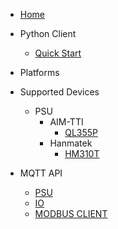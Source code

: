 

- [Home](/)


- Python Client
  - [Quick Start]()

- Platforms


- Supported Devices
  - PSU
    - AIM-TTI
      - [QL355P](devices/psu/aimtti/ql355p.md)
    - Hanmatek
      - [HM310T](devices/psu/hanmatek/hm310t.md)


- MQTT API
  - [PSU](api/api_psu.md)
  - [IO](api/api_io.md)
  - [MODBUS CLIENT](api/api_modbus.md)
